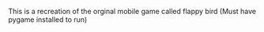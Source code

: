 This is a recreation of the orginal mobile game called flappy bird
(Must have pygame installed to run)
